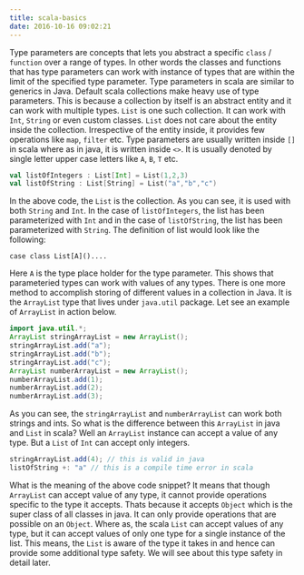```yaml
---
title: scala-basics
date: 2016-10-16 09:02:21
---
```


Type parameters are concepts that lets you abstract a specific `class` / `function` over a range of types. In other words the classes and functions that has type parameters can work with instance of types that are within the limit of the specified type parameter. Type parameters in scala are similar to generics in Java. Default scala collections make heavy use of type parameters. This is because a collection by itself is an abstract entity and it can work with multiple types. `List` is one such collection. It can work with `Int`, `String` or even custom classes. `List` does not care about the entity inside the collection. Irrespective of the entity inside, it provides few operations like `map`, `filter` etc. Type parameters are usually written inside `[]` in scala where as in java, it is written inside `<>`. It is usually denoted by single letter upper case letters like `A`, `B`, `T` etc.

``` scala
val listOfIntegers : List[Int] = List(1,2,3)
val listOfString : List[String] = List("a","b","c")
```

In the above code, the `List` is the collection. As you can see, it is used with both `String` and `Int`. In the case of `listOfIntegers`, the list has been parameterized with  `Int` and in the case of `listOfString`, the list has been parameterized with `String`. The definition of list would look like the following:

```
case class List[A]()....
```

Here `A` is the type place holder for the type parameter. This shows that parameteried types can work with values of any types. There is one more method to accomplish storing of different values in a collection in Java. It is the `ArrayList` type that lives under `java.util` package. Let see an example of `ArrayList` in action below.

``` java
import java.util.*;
ArrayList stringArrayList = new ArrayList();
stringArrayList.add("a");
stringArrayList.add("b");
stringArrayList.add("c");
ArrayList numberArrayList = new ArrayList();
numberArrayList.add(1);
numberArrayList.add(2);
numberArrayList.add(3);
```

As you can see, the `stringArrayList` and `numberArrayList` can work both strings and ints. So what is the difference between this `ArrayList` in java and `List` in scala? Well an `ArrayList` instance can accept a value of any type. But a `List` of `Int` can accept only integers.

``` scala
stringArrayList.add(4); // this is valid in java
listOfString +: "a" // this is a compile time error in scala
```

What is the meaning of the above code snippet? It means that though `ArrayList` can accept value of any type, it cannot provide operations specific to the type it accepts. Thats because it accepts `Object` which is the super class of all classes in java. It can only provide operations that are possible on an `Object`. Where as, the scala `List` can accept values of any type, but it can accept values of only one type for a single instance of the list. This means, the `List` is aware of the type it takes in and hence can provide some additional type safety. We will see about this type safety in detail later.
